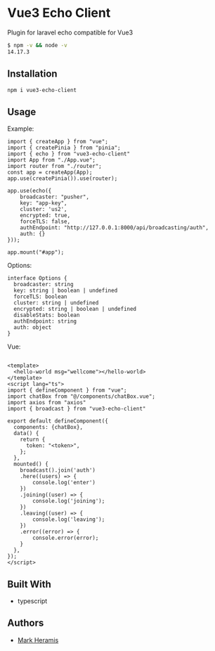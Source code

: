# Vue3 Echo Client

Plugin for laravel echo compatible for Vue3

```sh
$ npm -v && node -v
14.17.3
```

## Installation



```sh
npm i vue3-echo-client
```

## Usage
Example:

```tsx
import { createApp } from "vue";
import { createPinia } from "pinia";
import { echo } from "vue3-echo-client"
import App from "./App.vue";
import router from "./router";
const app = createApp(App);
app.use(createPinia()).use(router);

app.use(echo({
    broadcaster: "pusher",
    key: "app-key",
    cluster: 'us2',
    encrypted: true,
    forceTLS: false,
    authEndpoint: "http://127.0.0.1:8000/api/broadcasting/auth",
    auth: {}
}));

app.mount("#app");

```

Options:

```tsx
interface Options {
  broadcaster: string
  key: string | boolean | undefined
  forceTLS: boolean
  cluster: string | undefined
  encrypted: string | boolean | undefined
  disableStats: boolean
  authEndpoint: string
  auth: object
}
```

Vue:

```vue

<template>
  <hello-world msg="wellcome"></hello-world>
</template>
<script lang="ts">
import { defineComponent } from "vue";
import chatBox from "@/components/chatBox.vue";
import axios from "axios"
import { broadcast } from "vue3-echo-client"

export default defineComponent({
  components: {chatBox},
  data() {
    return {
      token: "<token>",
    };
  },
  mounted() {
    broadcast().join('auth')
    .here((users) => {
        console.log('enter')
    })
    .joining((user) => {
        console.log('joining');
    })
    .leaving((user) => {
        console.log('leaving');
    })
    .error((error) => {
        console.error(error);
    }
  },
});
</script>
```

## Built With

* typescript


## Authors

- [Mark Heramis](https://github.com/markheramis)
